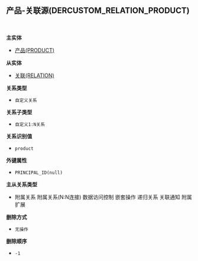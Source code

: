 ## 产品-关联源(DERCUSTOM_RELATION_PRODUCT) <!-- {docsify-ignore-all} -->



<br>
<p class="panel-title"><b>主实体</b></p>

* [产品(PRODUCT)](module/ProdMgmt/product)

<p class="panel-title"><b>从实体</b></p>

* [关联(RELATION)](module/Base/relation)

<p class="panel-title"><b>关系类型</b></p>

* `自定义关系`

<p class="panel-title"><b>关系子类型</b></p>

* `自定义1:N关系`

<p class="panel-title"><b>关系识别值</b></p>

* `product`

<p class="panel-title"><b>外键属性</b></p>

* `PRINCIPAL_ID(null)`

<p class="panel-title"><b>主从关系类型</b></p>

* <i class="fa fa-square"/></i> 附属关系 <i class="fa fa-square"/></i> 附属关系(N:N连接) <i class="fa fa-square"/></i> 数据访问控制 <i class="fa fa-square"/></i> 嵌套操作 <i class="fa fa-square"/></i> 递归关系 <i class="fa fa-square"/></i> 关联通知 <i class="fa fa-square"/></i> 附属扩展

<p class="panel-title"><b>删除方式</b></p>

* `无操作`

<p class="panel-title"><b>删除顺序</b></p>

* `-1`
